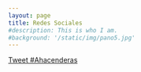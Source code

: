 ```yaml
---
layout: page
title: Redes Sociales
#description: This is who I am. 
#background: '/static/img/pano5.jpg'
---
```


<a href="https://twitter.com/intent/tweet?button_hashtag=Ahacenderas&ref_src=twsrc%5Etfw" class="twitter-hashtag-button" data-show-count="false">Tweet #Ahacenderas</a><script async src="https://platform.twitter.com/widgets.js" charset="utf-8"></script>
